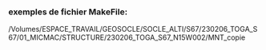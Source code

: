 ### exemples de fichier MakeFile:
/Volumes/ESPACE_TRAVAIL/GEOSOCLE/SOCLE_ALTI/S67/230206_TOGA_S67/01_MICMAC/STRUCTURE/230206_TOGA_S67_N15W002/MNT_copie

